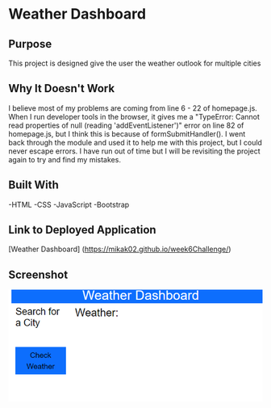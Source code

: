 # Weather Dashboard

## Purpose
This project is designed give the user the weather outlook for multiple cities

## Why It Doesn't Work
I believe most of my problems are coming from line 6 - 22 of homepage.js. When I run developer tools in the browser, it gives me a "TypeError: Cannot read properties of null (reading 'addEventListener')" error on line 82 of homepage.js, but I think this is because of formSubmitHandler(). I went back through the module and used it to help me with this project, but I could never escape errors. I have run out of time but I will be revisiting the project again to try and find my mistakes.

## Built With
-HTML
-CSS
-JavaScript
-Bootstrap

## Link to Deployed Application
[Weather Dashboard] (https://mikak02.github.io/week6Challenge/)

## Screenshot
![Screenshot of website](/assets/images/screenshot.png)